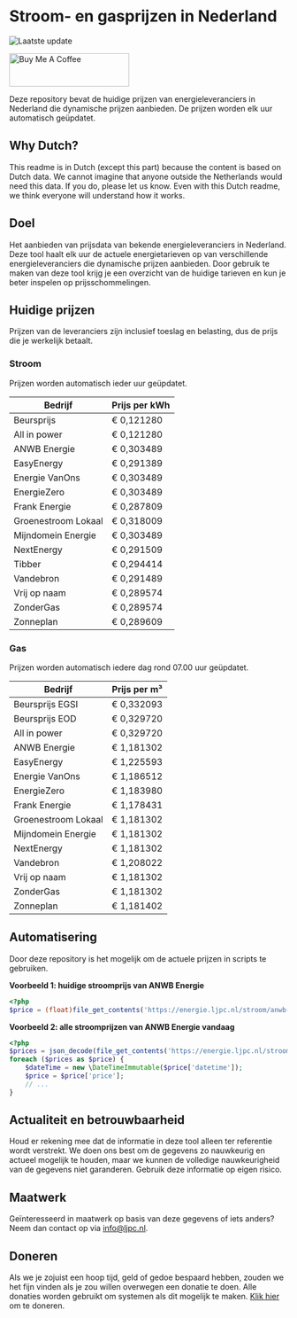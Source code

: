 # Stroom- en gasprijzen in Nederland

![Laatste update](https://img.shields.io/badge/laatste%20update-2025--07--16%2022%3A00%20CET-brightgreen)

<a href="https://www.buymeacoffee.com/Lars-" target="_blank"><img src="https://cdn.buymeacoffee.com/buttons/v2/default-orange.png" alt="Buy Me A Coffee" height="60" style="height: 60px !important;width: 217px !important;" ></a>

Deze repository bevat de huidige prijzen van energieleveranciers in Nederland die dynamische prijzen aanbieden. De prijzen worden elk uur automatisch geüpdatet.

## Why Dutch?

This readme is in Dutch (except this part) because the content is based on Dutch data. We cannot imagine that anyone outside the Netherlands would need this data. If you do, please let us know. Even with this Dutch readme, we think
everyone will understand how it works.

## Doel

Het aanbieden van prijsdata van bekende energieleveranciers in Nederland. Deze tool haalt elk uur de actuele energietarieven op van verschillende energieleveranciers die dynamische prijzen aanbieden. Door gebruik te maken van deze tool
krijg je een overzicht van de huidige tarieven en kun je beter inspelen op prijsschommelingen.

## Huidige prijzen

Prijzen van de leveranciers zijn inclusief toeslag en belasting, dus de prijs die je werkelijk betaalt.

### Stroom

Prijzen worden automatisch ieder uur geüpdatet.

 Bedrijf | Prijs per kWh 
---------|---------------
Beursprijs | € 0,121280
All in power | € 0,121280
ANWB Energie | € 0,303489
EasyEnergy | € 0,291389
Energie VanOns | € 0,303489
EnergieZero | € 0,303489
Frank Energie | € 0,287809
Groenestroom Lokaal | € 0,318009
Mijndomein Energie | € 0,303489
NextEnergy | € 0,291509
Tibber | € 0,294414
Vandebron | € 0,291489
Vrij op naam | € 0,289574
ZonderGas | € 0,289574
Zonneplan | € 0,289609


### Gas

Prijzen worden automatisch iedere dag rond 07.00 uur geüpdatet.

 Bedrijf | Prijs per m³ 
---------|--------------
Beursprijs EGSI | € 0,332093
Beursprijs EOD | € 0,329720
All in power | € 0,329720
ANWB Energie | € 1,181302
EasyEnergy | € 1,225593
Energie VanOns | € 1,186512
EnergieZero | € 1,183980
Frank Energie | € 1,178431
Groenestroom Lokaal | € 1,181302
Mijndomein Energie | € 1,181302
NextEnergy | € 1,181302
Vandebron | € 1,208022
Vrij op naam | € 1,181302
ZonderGas | € 1,181302
Zonneplan | € 1,181402


## Automatisering

Door deze repository is het mogelijk om de actuele prijzen in scripts te gebruiken.

**Voorbeeld 1: huidige stroomprijs van ANWB Energie**

```php
<?php
$price = (float)file_get_contents('https://energie.ljpc.nl/stroom/anwb-energie-nu.txt');

```

**Voorbeeld 2: alle stroomprijzen van ANWB Energie vandaag**

```php
<?php
$prices = json_decode(file_get_contents('https://energie.ljpc.nl/stroom/all-in-power-vandaag.json'),true);
foreach ($prices as $price) {
    $dateTime = new \DateTimeImmutable($price['datetime']);
    $price = $price['price'];
    // ...
}
```

## Actualiteit en betrouwbaarheid

Houd er rekening mee dat de informatie in deze tool alleen ter referentie wordt verstrekt. We doen ons best om de gegevens zo nauwkeurig en actueel mogelijk te houden, maar we kunnen de volledige nauwkeurigheid van de gegevens niet
garanderen. Gebruik deze informatie op eigen risico.

## Maatwerk

Geïnteresseerd in maatwerk op basis van deze gegevens of iets anders? Neem dan contact op
via [info@ljpc.nl](mailto:info@ljpc.nl?subject=Energie%20prijzen).

## Doneren

Als we je zojuist een hoop tijd, geld of gedoe bespaard hebben, zouden we het fijn vinden als je zou willen overwegen een
donatie te doen. Alle donaties worden gebruikt om systemen als dit mogelijk te
maken. [Klik hier](https://www.buymeacoffee.com/Lars-) om te doneren.
